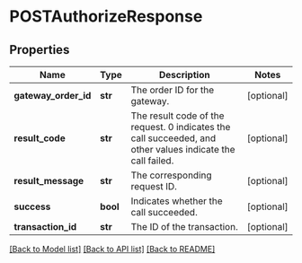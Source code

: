 # POSTAuthorizeResponse

## Properties
Name | Type | Description | Notes
------------ | ------------- | ------------- | -------------
**gateway_order_id** | **str** | The order ID for the gateway. | [optional] 
**result_code** | **str** | The result code of the request. 0 indicates the call succeeded, and other values indicate the call failed. | [optional] 
**result_message** | **str** | The corresponding request ID. | [optional] 
**success** | **bool** | Indicates whether the call succeeded. | [optional] 
**transaction_id** | **str** | The ID of the transaction. | [optional] 

[[Back to Model list]](../README.md#documentation-for-models) [[Back to API list]](../README.md#documentation-for-api-endpoints) [[Back to README]](../README.md)

